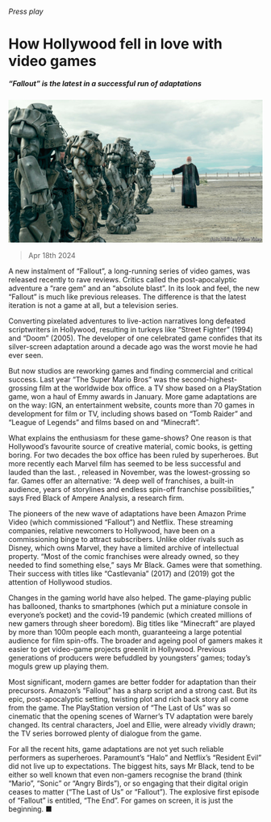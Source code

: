 ###### Press play

# How Hollywood fell in love with video games 

##### “Fallout” is the latest in a successful run of adaptations 

![image](images/20240420_CUP003.jpg) 

> Apr 18th 2024 

A new instalment of “Fallout”, a long-running series of video games, was released recently to rave reviews. Critics called the post-apocalyptic adventure a “rare gem” and an “absolute blast”. In its look and feel, the new “Fallout” is much like previous releases. The difference is that the latest iteration is not a game at all, but a television series.

Converting pixelated adventures to live-action narratives long defeated scriptwriters in Hollywood, resulting in turkeys like “Street Fighter” (1994) and “Doom” (2005). The developer of one celebrated game confides that its silver-screen adaptation around a decade ago was the worst movie he had ever seen.

But now studios are reworking games and finding commercial and critical success. Last year “The Super Mario Bros” was the second-highest-grossing film at the worldwide box office.  a TV show based on a PlayStation game, won a haul of Emmy awards in January. More game adaptations are on the way: IGN, an entertainment website, counts more than 70 games in development for film or TV, including shows based on “Tomb Raider” and “League of Legends” and films based on and “Minecraft”.

What explains the enthusiasm for these game-shows? One reason is that Hollywood’s favourite source of creative material, comic books, is getting boring. For two decades the box office has been ruled by superheroes. But more recently each Marvel film has seemed to be less successful and lauded than the last. , released in November, was the lowest-grossing so far. Games offer an alternative: “A deep well of franchises, a built-in audience, years of storylines and endless spin-off franchise possibilities,” says Fred Black of Ampere Analysis, a research firm. 

The pioneers of the new wave of adaptations have been Amazon Prime Video (which commissioned “Fallout”) and Netflix. These streaming companies, relative newcomers to Hollywood, have been on a commissioning binge to attract subscribers. Unlike older rivals such as Disney, which owns Marvel, they have a limited archive of intellectual property. “Most of the comic franchises were already owned, so they needed to find something else,” says Mr Black. Games were that something. Their success with titles like “Castlevania” (2017) and  (2019) got the attention of Hollywood studios.

Changes in the gaming world have also helped. The game-playing public has ballooned, thanks to smartphones (which put a miniature console in everyone’s pocket) and the covid-19 pandemic (which created millions of new gamers through sheer boredom). Big titles like “Minecraft” are played by more than 100m people each month, guaranteeing a large potential audience for film spin-offs. The broader and ageing pool of gamers makes it easier to get video-game projects greenlit in Hollywood. Previous generations of producers were befuddled by youngsters’ games; today’s moguls grew up playing them.

Most significant, modern games are better fodder for adaptation than their precursors. Amazon’s “Fallout” has a sharp script and a strong cast. But its epic, post-apocalyptic setting, twisting plot and rich back story all come from the game. The PlayStation version of “The Last of Us” was so cinematic that the opening scenes of Warner’s TV adaptation were barely changed. Its central characters, Joel and Ellie, were already vividly drawn; the TV series borrowed plenty of dialogue from the game. 

For all the recent hits, game adaptations are not yet such reliable performers as superheroes. Paramount’s “Halo” and Netflix’s “Resident Evil” did not live up to expectations. The biggest hits, says Mr Black, tend to be either so well known that even non-gamers recognise the brand (think “Mario”, “Sonic” or “Angry Birds”), or so engaging that their digital origin ceases to matter (“The Last of Us” or “Fallout”). The explosive first episode of “Fallout” is entitled, “The End”. For games on screen, it is just the beginning. ■


